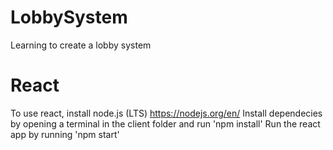 # LobbySystem
Learning to create a lobby system

# React
To use react, install node.js (LTS) <https://nodejs.org/en/>
Install dependecies by opening a terminal in the client folder and run 'npm install'
Run the react app by running 'npm start'